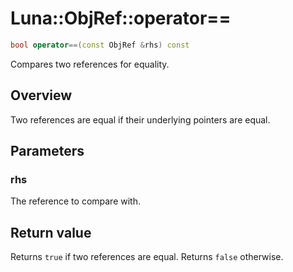 # Luna::ObjRef::operator==

```c++
bool operator==(const ObjRef &rhs) const
```

Compares two references for equality. 

## Overview
Two references are equal if their underlying pointers are equal. 

## Parameters
### rhs
The reference to compare with. 

## Return value
Returns `true` if two references are equal. Returns `false` otherwise. 

